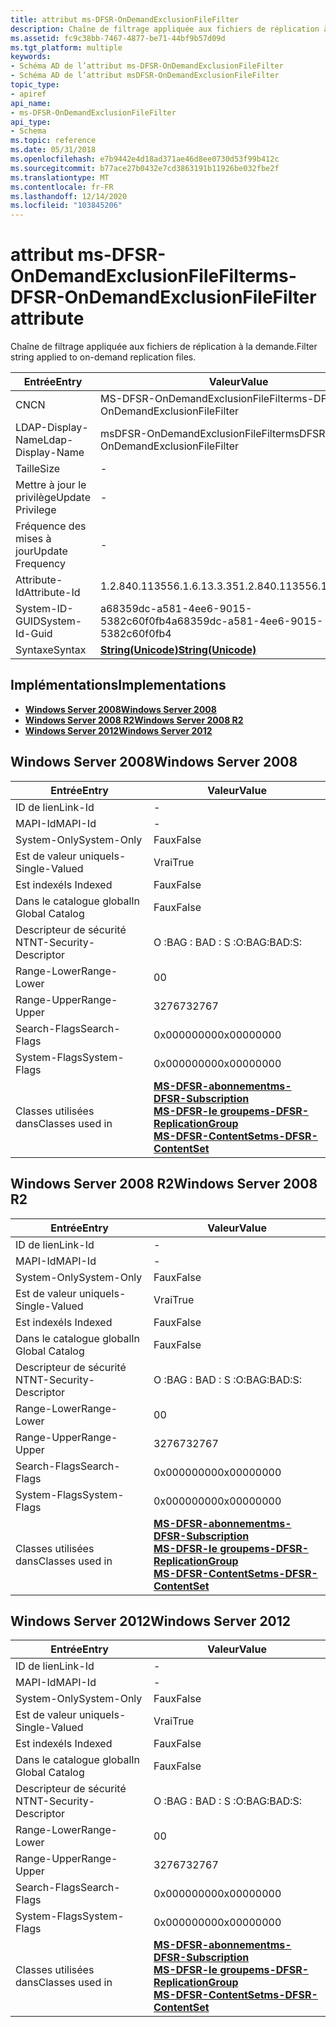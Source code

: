 ```yaml
---
title: attribut ms-DFSR-OnDemandExclusionFileFilter
description: Chaîne de filtrage appliquée aux fichiers de réplication à la demande.
ms.assetid: fc9c38bb-7467-4877-be71-44bf9b57d09d
ms.tgt_platform: multiple
keywords:
- Schéma AD de l’attribut ms-DFSR-OnDemandExclusionFileFilter
- Schéma AD de l’attribut msDFSR-OnDemandExclusionFileFilter
topic_type:
- apiref
api_name:
- ms-DFSR-OnDemandExclusionFileFilter
api_type:
- Schema
ms.topic: reference
ms.date: 05/31/2018
ms.openlocfilehash: e7b9442e4d18ad371ae46d8ee0730d53f99b412c
ms.sourcegitcommit: b77ace27b0432e7cd3863191b11926be032fbe2f
ms.translationtype: MT
ms.contentlocale: fr-FR
ms.lasthandoff: 12/14/2020
ms.locfileid: "103845206"
---
```

# <a name="ms-dfsr-ondemandexclusionfilefilter-attribute"></a><span data-ttu-id="42177-105">attribut ms-DFSR-OnDemandExclusionFileFilter</span><span class="sxs-lookup"><span data-stu-id="42177-105">ms-DFSR-OnDemandExclusionFileFilter attribute</span></span>

<span data-ttu-id="42177-106">Chaîne de filtrage appliquée aux fichiers de réplication à la demande.</span><span class="sxs-lookup"><span data-stu-id="42177-106">Filter string applied to on-demand replication files.</span></span>



| <span data-ttu-id="42177-107">Entrée</span><span class="sxs-lookup"><span data-stu-id="42177-107">Entry</span></span> | <span data-ttu-id="42177-108">Valeur</span><span class="sxs-lookup"><span data-stu-id="42177-108">Value</span></span> |
|-------------------|---------------------------------------------|
| <span data-ttu-id="42177-109">CN</span><span class="sxs-lookup"><span data-stu-id="42177-109">CN</span></span>                | <span data-ttu-id="42177-110">MS-DFSR-OnDemandExclusionFileFilter</span><span class="sxs-lookup"><span data-stu-id="42177-110">ms-DFSR-OnDemandExclusionFileFilter</span></span>         |
| <span data-ttu-id="42177-111">LDAP-Display-Name</span><span class="sxs-lookup"><span data-stu-id="42177-111">Ldap-Display-Name</span></span> | <span data-ttu-id="42177-112">msDFSR-OnDemandExclusionFileFilter</span><span class="sxs-lookup"><span data-stu-id="42177-112">msDFSR-OnDemandExclusionFileFilter</span></span>          |
| <span data-ttu-id="42177-113">Taille</span><span class="sxs-lookup"><span data-stu-id="42177-113">Size</span></span>              | \-                                          |
| <span data-ttu-id="42177-114">Mettre à jour le privilège</span><span class="sxs-lookup"><span data-stu-id="42177-114">Update Privilege</span></span>  | \-                                          |
| <span data-ttu-id="42177-115">Fréquence des mises à jour</span><span class="sxs-lookup"><span data-stu-id="42177-115">Update Frequency</span></span>  | \-                                          |
| <span data-ttu-id="42177-116">Attribute-Id</span><span class="sxs-lookup"><span data-stu-id="42177-116">Attribute-Id</span></span>      | <span data-ttu-id="42177-117">1.2.840.113556.1.6.13.3.35</span><span class="sxs-lookup"><span data-stu-id="42177-117">1.2.840.113556.1.6.13.3.35</span></span>                  |
| <span data-ttu-id="42177-118">System-ID-GUID</span><span class="sxs-lookup"><span data-stu-id="42177-118">System-Id-Guid</span></span>    | <span data-ttu-id="42177-119">a68359dc-a581-4ee6-9015-5382c60f0fb4</span><span class="sxs-lookup"><span data-stu-id="42177-119">a68359dc-a581-4ee6-9015-5382c60f0fb4</span></span>        |
| <span data-ttu-id="42177-120">Syntaxe</span><span class="sxs-lookup"><span data-stu-id="42177-120">Syntax</span></span>            | [<span data-ttu-id="42177-121">**String(Unicode)**</span><span class="sxs-lookup"><span data-stu-id="42177-121">**String(Unicode)**</span></span>](s-string-unicode.md) |



## <a name="implementations"></a><span data-ttu-id="42177-122">Implémentations</span><span class="sxs-lookup"><span data-stu-id="42177-122">Implementations</span></span>

-   [<span data-ttu-id="42177-123">**Windows Server 2008**</span><span class="sxs-lookup"><span data-stu-id="42177-123">**Windows Server 2008**</span></span>](#windows-server-2008)
-   [<span data-ttu-id="42177-124">**Windows Server 2008 R2**</span><span class="sxs-lookup"><span data-stu-id="42177-124">**Windows Server 2008 R2**</span></span>](#windows-server-2008-r2)
-   [<span data-ttu-id="42177-125">**Windows Server 2012**</span><span class="sxs-lookup"><span data-stu-id="42177-125">**Windows Server 2012**</span></span>](#windows-server-2012)

## <a name="windows-server-2008"></a><span data-ttu-id="42177-126">Windows Server 2008</span><span class="sxs-lookup"><span data-stu-id="42177-126">Windows Server 2008</span></span>



| <span data-ttu-id="42177-127">Entrée</span><span class="sxs-lookup"><span data-stu-id="42177-127">Entry</span></span> | <span data-ttu-id="42177-128">Valeur</span><span class="sxs-lookup"><span data-stu-id="42177-128">Value</span></span> |
|------------------------|--------------------------------------------------------------------------------------------------------------------------------------------------------------------------------------------------------|
| <span data-ttu-id="42177-129">ID de lien</span><span class="sxs-lookup"><span data-stu-id="42177-129">Link-Id</span></span>                | \-                                                                                                                                                                                                     |
| <span data-ttu-id="42177-130">MAPI-Id</span><span class="sxs-lookup"><span data-stu-id="42177-130">MAPI-Id</span></span>                | \-                                                                                                                                                                                                     |
| <span data-ttu-id="42177-131">System-Only</span><span class="sxs-lookup"><span data-stu-id="42177-131">System-Only</span></span>            | <span data-ttu-id="42177-132">Faux</span><span class="sxs-lookup"><span data-stu-id="42177-132">False</span></span>                                                                                                                                                                                                  |
| <span data-ttu-id="42177-133">Est de valeur unique</span><span class="sxs-lookup"><span data-stu-id="42177-133">Is-Single-Valued</span></span>       | <span data-ttu-id="42177-134">Vrai</span><span class="sxs-lookup"><span data-stu-id="42177-134">True</span></span>                                                                                                                                                                                                   |
| <span data-ttu-id="42177-135">Est indexé</span><span class="sxs-lookup"><span data-stu-id="42177-135">Is Indexed</span></span>             | <span data-ttu-id="42177-136">Faux</span><span class="sxs-lookup"><span data-stu-id="42177-136">False</span></span>                                                                                                                                                                                                  |
| <span data-ttu-id="42177-137">Dans le catalogue global</span><span class="sxs-lookup"><span data-stu-id="42177-137">In Global Catalog</span></span>      | <span data-ttu-id="42177-138">Faux</span><span class="sxs-lookup"><span data-stu-id="42177-138">False</span></span>                                                                                                                                                                                                  |
| <span data-ttu-id="42177-139">Descripteur de sécurité NT</span><span class="sxs-lookup"><span data-stu-id="42177-139">NT-Security-Descriptor</span></span> | <span data-ttu-id="42177-140">O :BAG : BAD : S :</span><span class="sxs-lookup"><span data-stu-id="42177-140">O:BAG:BAD:S:</span></span>                                                                                                                                                                                           |
| <span data-ttu-id="42177-141">Range-Lower</span><span class="sxs-lookup"><span data-stu-id="42177-141">Range-Lower</span></span>            | <span data-ttu-id="42177-142">0</span><span class="sxs-lookup"><span data-stu-id="42177-142">0</span></span>                                                                                                                                                                                                      |
| <span data-ttu-id="42177-143">Range-Upper</span><span class="sxs-lookup"><span data-stu-id="42177-143">Range-Upper</span></span>            | <span data-ttu-id="42177-144">32767</span><span class="sxs-lookup"><span data-stu-id="42177-144">32767</span></span>                                                                                                                                                                                                  |
| <span data-ttu-id="42177-145">Search-Flags</span><span class="sxs-lookup"><span data-stu-id="42177-145">Search-Flags</span></span>           | <span data-ttu-id="42177-146">0x00000000</span><span class="sxs-lookup"><span data-stu-id="42177-146">0x00000000</span></span>                                                                                                                                                                                             |
| <span data-ttu-id="42177-147">System-Flags</span><span class="sxs-lookup"><span data-stu-id="42177-147">System-Flags</span></span>           | <span data-ttu-id="42177-148">0x00000000</span><span class="sxs-lookup"><span data-stu-id="42177-148">0x00000000</span></span>                                                                                                                                                                                             |
| <span data-ttu-id="42177-149">Classes utilisées dans</span><span class="sxs-lookup"><span data-stu-id="42177-149">Classes used in</span></span>        | [<span data-ttu-id="42177-150">**MS-DFSR-abonnement**</span><span class="sxs-lookup"><span data-stu-id="42177-150">**ms-DFSR-Subscription**</span></span>](c-msdfsr-subscription.md)<br/> [<span data-ttu-id="42177-151">**MS-DFSR-le groupe**</span><span class="sxs-lookup"><span data-stu-id="42177-151">**ms-DFSR-ReplicationGroup**</span></span>](c-msdfsr-replicationgroup.md)<br/> [<span data-ttu-id="42177-152">**MS-DFSR-ContentSet**</span><span class="sxs-lookup"><span data-stu-id="42177-152">**ms-DFSR-ContentSet**</span></span>](c-msdfsr-contentset.md)<br/> |



## <a name="windows-server-2008-r2"></a><span data-ttu-id="42177-153">Windows Server 2008 R2</span><span class="sxs-lookup"><span data-stu-id="42177-153">Windows Server 2008 R2</span></span>



| <span data-ttu-id="42177-154">Entrée</span><span class="sxs-lookup"><span data-stu-id="42177-154">Entry</span></span> | <span data-ttu-id="42177-155">Valeur</span><span class="sxs-lookup"><span data-stu-id="42177-155">Value</span></span> |
|------------------------|--------------------------------------------------------------------------------------------------------------------------------------------------------------------------------------------------------|
| <span data-ttu-id="42177-156">ID de lien</span><span class="sxs-lookup"><span data-stu-id="42177-156">Link-Id</span></span>                | \-                                                                                                                                                                                                     |
| <span data-ttu-id="42177-157">MAPI-Id</span><span class="sxs-lookup"><span data-stu-id="42177-157">MAPI-Id</span></span>                | \-                                                                                                                                                                                                     |
| <span data-ttu-id="42177-158">System-Only</span><span class="sxs-lookup"><span data-stu-id="42177-158">System-Only</span></span>            | <span data-ttu-id="42177-159">Faux</span><span class="sxs-lookup"><span data-stu-id="42177-159">False</span></span>                                                                                                                                                                                                  |
| <span data-ttu-id="42177-160">Est de valeur unique</span><span class="sxs-lookup"><span data-stu-id="42177-160">Is-Single-Valued</span></span>       | <span data-ttu-id="42177-161">Vrai</span><span class="sxs-lookup"><span data-stu-id="42177-161">True</span></span>                                                                                                                                                                                                   |
| <span data-ttu-id="42177-162">Est indexé</span><span class="sxs-lookup"><span data-stu-id="42177-162">Is Indexed</span></span>             | <span data-ttu-id="42177-163">Faux</span><span class="sxs-lookup"><span data-stu-id="42177-163">False</span></span>                                                                                                                                                                                                  |
| <span data-ttu-id="42177-164">Dans le catalogue global</span><span class="sxs-lookup"><span data-stu-id="42177-164">In Global Catalog</span></span>      | <span data-ttu-id="42177-165">Faux</span><span class="sxs-lookup"><span data-stu-id="42177-165">False</span></span>                                                                                                                                                                                                  |
| <span data-ttu-id="42177-166">Descripteur de sécurité NT</span><span class="sxs-lookup"><span data-stu-id="42177-166">NT-Security-Descriptor</span></span> | <span data-ttu-id="42177-167">O :BAG : BAD : S :</span><span class="sxs-lookup"><span data-stu-id="42177-167">O:BAG:BAD:S:</span></span>                                                                                                                                                                                           |
| <span data-ttu-id="42177-168">Range-Lower</span><span class="sxs-lookup"><span data-stu-id="42177-168">Range-Lower</span></span>            | <span data-ttu-id="42177-169">0</span><span class="sxs-lookup"><span data-stu-id="42177-169">0</span></span>                                                                                                                                                                                                      |
| <span data-ttu-id="42177-170">Range-Upper</span><span class="sxs-lookup"><span data-stu-id="42177-170">Range-Upper</span></span>            | <span data-ttu-id="42177-171">32767</span><span class="sxs-lookup"><span data-stu-id="42177-171">32767</span></span>                                                                                                                                                                                                  |
| <span data-ttu-id="42177-172">Search-Flags</span><span class="sxs-lookup"><span data-stu-id="42177-172">Search-Flags</span></span>           | <span data-ttu-id="42177-173">0x00000000</span><span class="sxs-lookup"><span data-stu-id="42177-173">0x00000000</span></span>                                                                                                                                                                                             |
| <span data-ttu-id="42177-174">System-Flags</span><span class="sxs-lookup"><span data-stu-id="42177-174">System-Flags</span></span>           | <span data-ttu-id="42177-175">0x00000000</span><span class="sxs-lookup"><span data-stu-id="42177-175">0x00000000</span></span>                                                                                                                                                                                             |
| <span data-ttu-id="42177-176">Classes utilisées dans</span><span class="sxs-lookup"><span data-stu-id="42177-176">Classes used in</span></span>        | [<span data-ttu-id="42177-177">**MS-DFSR-abonnement**</span><span class="sxs-lookup"><span data-stu-id="42177-177">**ms-DFSR-Subscription**</span></span>](c-msdfsr-subscription.md)<br/> [<span data-ttu-id="42177-178">**MS-DFSR-le groupe**</span><span class="sxs-lookup"><span data-stu-id="42177-178">**ms-DFSR-ReplicationGroup**</span></span>](c-msdfsr-replicationgroup.md)<br/> [<span data-ttu-id="42177-179">**MS-DFSR-ContentSet**</span><span class="sxs-lookup"><span data-stu-id="42177-179">**ms-DFSR-ContentSet**</span></span>](c-msdfsr-contentset.md)<br/> |



## <a name="windows-server-2012"></a><span data-ttu-id="42177-180">Windows Server 2012</span><span class="sxs-lookup"><span data-stu-id="42177-180">Windows Server 2012</span></span>



| <span data-ttu-id="42177-181">Entrée</span><span class="sxs-lookup"><span data-stu-id="42177-181">Entry</span></span> | <span data-ttu-id="42177-182">Valeur</span><span class="sxs-lookup"><span data-stu-id="42177-182">Value</span></span> |
|------------------------|--------------------------------------------------------------------------------------------------------------------------------------------------------------------------------------------------------|
| <span data-ttu-id="42177-183">ID de lien</span><span class="sxs-lookup"><span data-stu-id="42177-183">Link-Id</span></span>                | \-                                                                                                                                                                                                     |
| <span data-ttu-id="42177-184">MAPI-Id</span><span class="sxs-lookup"><span data-stu-id="42177-184">MAPI-Id</span></span>                | \-                                                                                                                                                                                                     |
| <span data-ttu-id="42177-185">System-Only</span><span class="sxs-lookup"><span data-stu-id="42177-185">System-Only</span></span>            | <span data-ttu-id="42177-186">Faux</span><span class="sxs-lookup"><span data-stu-id="42177-186">False</span></span>                                                                                                                                                                                                  |
| <span data-ttu-id="42177-187">Est de valeur unique</span><span class="sxs-lookup"><span data-stu-id="42177-187">Is-Single-Valued</span></span>       | <span data-ttu-id="42177-188">Vrai</span><span class="sxs-lookup"><span data-stu-id="42177-188">True</span></span>                                                                                                                                                                                                   |
| <span data-ttu-id="42177-189">Est indexé</span><span class="sxs-lookup"><span data-stu-id="42177-189">Is Indexed</span></span>             | <span data-ttu-id="42177-190">Faux</span><span class="sxs-lookup"><span data-stu-id="42177-190">False</span></span>                                                                                                                                                                                                  |
| <span data-ttu-id="42177-191">Dans le catalogue global</span><span class="sxs-lookup"><span data-stu-id="42177-191">In Global Catalog</span></span>      | <span data-ttu-id="42177-192">Faux</span><span class="sxs-lookup"><span data-stu-id="42177-192">False</span></span>                                                                                                                                                                                                  |
| <span data-ttu-id="42177-193">Descripteur de sécurité NT</span><span class="sxs-lookup"><span data-stu-id="42177-193">NT-Security-Descriptor</span></span> | <span data-ttu-id="42177-194">O :BAG : BAD : S :</span><span class="sxs-lookup"><span data-stu-id="42177-194">O:BAG:BAD:S:</span></span>                                                                                                                                                                                           |
| <span data-ttu-id="42177-195">Range-Lower</span><span class="sxs-lookup"><span data-stu-id="42177-195">Range-Lower</span></span>            | <span data-ttu-id="42177-196">0</span><span class="sxs-lookup"><span data-stu-id="42177-196">0</span></span>                                                                                                                                                                                                      |
| <span data-ttu-id="42177-197">Range-Upper</span><span class="sxs-lookup"><span data-stu-id="42177-197">Range-Upper</span></span>            | <span data-ttu-id="42177-198">32767</span><span class="sxs-lookup"><span data-stu-id="42177-198">32767</span></span>                                                                                                                                                                                                  |
| <span data-ttu-id="42177-199">Search-Flags</span><span class="sxs-lookup"><span data-stu-id="42177-199">Search-Flags</span></span>           | <span data-ttu-id="42177-200">0x00000000</span><span class="sxs-lookup"><span data-stu-id="42177-200">0x00000000</span></span>                                                                                                                                                                                             |
| <span data-ttu-id="42177-201">System-Flags</span><span class="sxs-lookup"><span data-stu-id="42177-201">System-Flags</span></span>           | <span data-ttu-id="42177-202">0x00000000</span><span class="sxs-lookup"><span data-stu-id="42177-202">0x00000000</span></span>                                                                                                                                                                                             |
| <span data-ttu-id="42177-203">Classes utilisées dans</span><span class="sxs-lookup"><span data-stu-id="42177-203">Classes used in</span></span>        | [<span data-ttu-id="42177-204">**MS-DFSR-abonnement**</span><span class="sxs-lookup"><span data-stu-id="42177-204">**ms-DFSR-Subscription**</span></span>](c-msdfsr-subscription.md)<br/> [<span data-ttu-id="42177-205">**MS-DFSR-le groupe**</span><span class="sxs-lookup"><span data-stu-id="42177-205">**ms-DFSR-ReplicationGroup**</span></span>](c-msdfsr-replicationgroup.md)<br/> [<span data-ttu-id="42177-206">**MS-DFSR-ContentSet**</span><span class="sxs-lookup"><span data-stu-id="42177-206">**ms-DFSR-ContentSet**</span></span>](c-msdfsr-contentset.md)<br/> |



 

 





